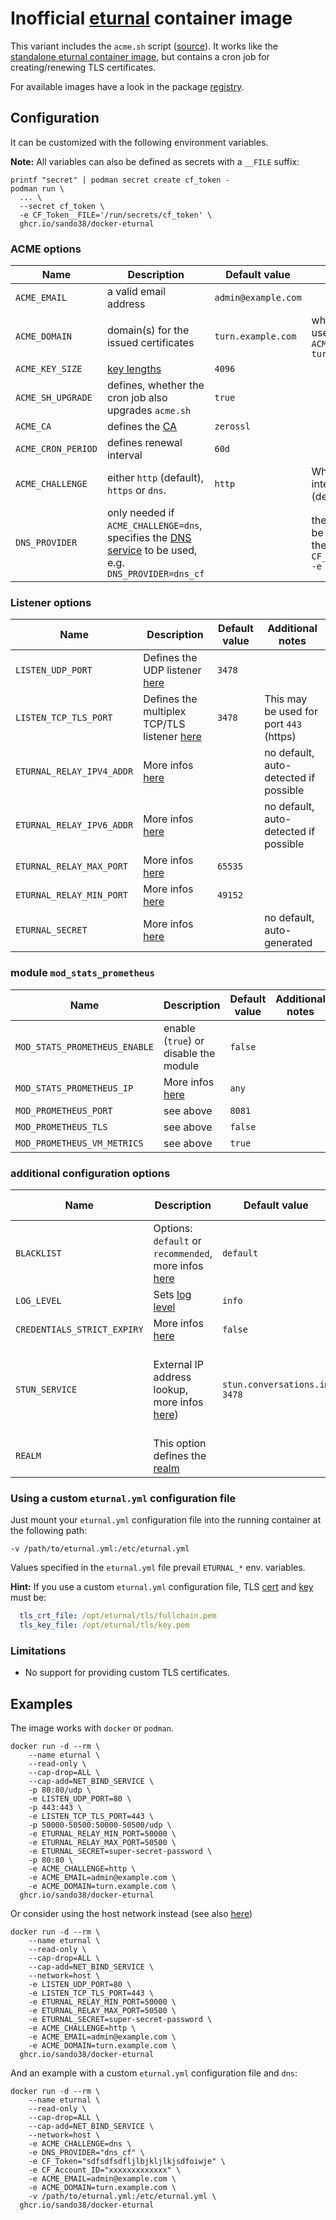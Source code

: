 # Inofficial [eturnal](https://eturnal.net) container image

This variant includes the `acme.sh` script ([source](https://github.com/acmesh-official/acme.sh)).
It works like the [standalone eturnal container image](https://github.com/processone/eturnal/tree/master/docker-k8s),
but contains a cron job for creating/renewing TLS certificates.

For available images have a look in the package [registry](https://github.com/sando38/docker-eturnal/pkgs/container/docker-eturnal).

## Configuration

It can be customized with the following environment variables.

**Note:** All variables can also be defined as secrets with a `__FILE` suffix:

```shell
printf "secret" | podman secret create cf_token -
podman run \
  ... \
  --secret cf_token \
  -e CF_Token__FILE='/run/secrets/cf_token' \
  ghcr.io/sando38/docker-eturnal
```

### ACME options

| Name  | Description  |  Default value | Additional notes  |
| ------------ | ------------ | ------------ | ------------ |
| `ACME_EMAIL`  | a valid email address  | `admin@example.com` |   |
| `ACME_DOMAIN`  | domain(s) for the issued certificates  | `turn.example.com` | when using multiple domains, the please use the following syntax: `ACME_DOMAIN="turn.example.com -d turn2.example.com -d turn3.example.com"`  |
| `ACME_KEY_SIZE`  | [key lengths](https://github.com/acmesh-official/acme.sh#10-issue-ecc-certificates)  | `4096` |   |
| `ACME_SH_UPGRADE`  | defines, whether the cron job also upgrades `acme.sh`  | `true` |  |
| `ACME_CA`  | defines the [CA](https://github.com/acmesh-official/acme.sh/wiki/CA)  | `zerossl` |   |
| `ACME_CRON_PERIOD`  | defines renewal interval  | `60d` |   |
| `ACME_CHALLENGE`  | either `http` (default), `https` or `dns`. | `http` | When using `http` or `https` it must not interfere with the `LISTEN_TCP_TLS_PORT` (default: `3478`) |
| `DNS_PROVIDER`  | only needed if `ACME_CHALLENGE=dns`, specifies the [DNS service](https://github.com/acmesh-official/acme.sh/wiki/dnsapi) to be used, e.g. `DNS_PROVIDER=dns_cf`  |  | the respective API keys, token, etc. must be defined as environment variables in the `docker run` cmd, e.g. `-e CF_Token="sdfsdfsdfljlbjkljlkjsdfoiwje" -e CF_Account_ID="xxxxxxxxxxxxx"`  |

### Listener options

| Name  | Description  |  Default value | Additional notes  |
| ------------ | ------------ | ------------ | ------------ |
| `LISTEN_UDP_PORT`  | Defines the UDP listener [here](https://eturnal.net/documentation/#listen)  | `3478` |  |
| `LISTEN_TCP_TLS_PORT`  | Defines the multiplex TCP/TLS listener [here](https://eturnal.net/documentation/#listen)  | `3478` | This may be used for port `443` (https) |
| `ETURNAL_RELAY_IPV4_ADDR`  | More infos [here](https://eturnal.net/documentation/#relay_ipv4_addr)  |  | no default, auto-detected if possible |
| `ETURNAL_RELAY_IPV6_ADDR`  | More infos [here](https://eturnal.net/documentation/#relay_ipv6_addr)  |  | no default, auto-detected if possible |
| `ETURNAL_RELAY_MAX_PORT`  | More infos [here](https://eturnal.net/documentation/#relay_max_port)  | `65535` |  |
| `ETURNAL_RELAY_MIN_PORT`  | More infos [here](https://eturnal.net/documentation/#relay_min_port)  | `49152` |  |
| `ETURNAL_SECRET`  | More infos [here](https://eturnal.net/documentation/#secret)  |  | no default, auto-generated |

### module `mod_stats_prometheus`

| Name  | Description  |  Default value | Additional notes  |
| ------------ | ------------ | ------------ | ------------ |
| `MOD_STATS_PROMETHEUS_ENABLE`  | enable (`true`) or disable the module  | `false` |  |
| `MOD_STATS_PROMETHEUS_IP`  | More infos [here](https://eturnal.net/documentation/#mod_stats_prometheus)  | `any` |  |
| `MOD_PROMETHEUS_PORT`  | see above  | `8081` |  |
| `MOD_PROMETHEUS_TLS`  | see above  | `false` |  |
| `MOD_PROMETHEUS_VM_METRICS`  | see above  | `true` |  |

### additional configuration options

| Name  | Description  |  Default value | Additional notes  |
| ------------ | ------------ | ------------ | ------------ |
| `BLACKLIST`  | Options: `default` or `recommended`, more infos [here](https://eturnal.net/documentation/#blacklist)  | `default` |  |
| `LOG_LEVEL`  | Sets [log level](https://eturnal.net/documentation/#log_level)  | `info` |  |
| `CREDENTIALS_STRICT_EXPIRY`  | More infos [here](https://eturnal.net/documentation/#strict_expiry)  | `false` |  |
| `STUN_SERVICE`  | External IP address lookup, more infos [here](https://github.com/processone/eturnal/tree/master/docker-k8s#general-hints))  | `stun.conversations.im 3478` | Set to `false` to disable, or us another STUN service |
| `REALM`  | This option defines the [realm](https://eturnal.net/documentation/#realm)  | | no default |

### Using a custom `eturnal.yml` configuration file

Just mount your `eturnal.yml` configuration file into the running container at
the following path:

    -v /path/to/eturnal.yml:/etc/eturnal.yml

Values specified in the `eturnal.yml` file prevail `ETURNAL_*` env. variables.

**Hint:** If you use a custom `eturnal.yml` configuration file, TLS [cert](https://eturnal.net/documentation/#tls_crt_file)
and [key](https://eturnal.net/documentation/#tls_key_file) must be:

```yaml
  tls_crt_file: /opt/eturnal/tls/fullchain.pem
  tls_key_file: /opt/eturnal/tls/key.pem
```

### Limitations

* No support for providing custom TLS certificates.

## Examples

The image works with `docker` or `podman`.

```
docker run -d --rm \
    --name eturnal \
    --read-only \
    --cap-drop=ALL \
    --cap-add=NET_BIND_SERVICE \
    -p 80:80/udp \
    -e LISTEN_UDP_PORT=80 \
    -p 443:443 \
    -e LISTEN_TCP_TLS_PORT=443 \
    -p 50000-50500:50000-50500/udp \
    -e ETURNAL_RELAY_MIN_PORT=50000 \
    -e ETURNAL_RELAY_MAX_PORT=50500 \
    -e ETURNAL_SECRET=super-secret-password \
    -p 80:80 \
    -e ACME_CHALLENGE=http \
    -e ACME_EMAIL=admin@example.com \
    -e ACME_DOMAIN=turn.example.com \
  ghcr.io/sando38/docker-eturnal
```

Or consider using the host network instead (see also [here](https://github.com/processone/eturnal/tree/master/docker-k8s#usage-with-docker-or-podman))

```
docker run -d --rm \
    --name eturnal \
    --read-only \
    --cap-drop=ALL \
    --cap-add=NET_BIND_SERVICE \
    --network=host \
    -e LISTEN_UDP_PORT=80 \
    -e LISTEN_TCP_TLS_PORT=443 \
    -e ETURNAL_RELAY_MIN_PORT=50000 \
    -e ETURNAL_RELAY_MAX_PORT=50500 \
    -e ETURNAL_SECRET=super-secret-password \
    -e ACME_CHALLENGE=http \
    -e ACME_EMAIL=admin@example.com \
    -e ACME_DOMAIN=turn.example.com \
  ghcr.io/sando38/docker-eturnal
```

And an example with a custom `eturnal.yml` configuration file and `dns`:

```
docker run -d --rm \
    --name eturnal \
    --read-only \
    --cap-drop=ALL \
    --cap-add=NET_BIND_SERVICE \
    --network=host \
    -e ACME_CHALLENGE=dns \
    -e DNS_PROVIDER="dns_cf" \
    -e CF_Token="sdfsdfsdfljlbjkljlkjsdfoiwje" \
    -e CF_Account_ID="xxxxxxxxxxxxx" \
    -e ACME_EMAIL=admin@example.com \
    -e ACME_DOMAIN=turn.example.com \
    -v /path/to/eturnal.yml:/etc/eturnal.yml \
  ghcr.io/sando38/docker-eturnal
```
